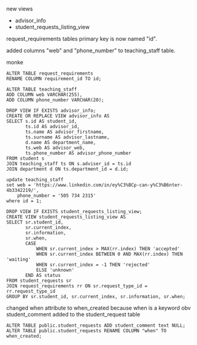 new views
  - advisor_info
  - student_requests_listing_view

request_requirements tables primary key is now named "id".

added columns "web" and "phone_number" to teaching_staff table.

monke
```
ALTER TABLE request_requirements
RENAME COLUMN requirement_id TO id;

ALTER TABLE teaching_staff
ADD COLUMN web VARCHAR(255),
ADD COLUMN phone_number VARCHAR(20);

DROP VIEW IF EXISTS advisor_info;
CREATE OR REPLACE VIEW advisor_info AS
SELECT s.id AS student_id,
       ts.id AS advisor_id,
       ts.name AS advisor_firstname,
       ts.surname AS advisor_lastname,
       d.name AS department_name,
       ts.web AS advisor_web,
       ts.phone_number AS advisor_phone_number
FROM student s
JOIN teaching_staff ts ON s.adviser_id = ts.id
JOIN department d ON ts.department_id = d.id;

update teaching_staff
set web = 'https://www.linkedin.com/in/ey%C3%BCp-can-y%C3%B6nter-4b3342219/',
	phone_number = '505 734 2315'
where id = 1;

DROP VIEW IF EXISTS student_requests_listing_view;
CREATE VIEW student_requests_listing_view AS
SELECT sr.student_id,
       sr.current_index,
       sr.information,
       sr.when,
       CASE
           WHEN sr.current_index > MAX(rr.index) THEN 'accepted'
           WHEN sr.current_index BETWEEN 0 AND MAX(rr.index) THEN 'waiting'
           WHEN sr.current_index = -1 THEN 'rejected'
           ELSE 'unknown'
       END AS status
FROM student_requests sr
JOIN request_requirements rr ON sr.request_type_id = rr.request_type_id
GROUP BY sr.student_id, sr.current_index, sr.information, sr.when;

```


changed when attribute to when_created because when is a keyword obv
student_comment added to the student_request table
```
ALTER TABLE public.student_requests ADD student_comment text NULL;
ALTER TABLE public.student_requests RENAME COLUMN "when" TO when_created;

```

